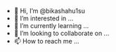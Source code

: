 - 👋 Hi, I’m @bikashahu1su
- 👀 I’m interested in ...
- 🌱 I’m currently learning ...
- 💞️ I’m looking to collaborate on ...
- 📫 How to reach me ...

<!---
bikashahu1su/bikashahu1su is a ✨ special ✨ repository because its `README.md` (this file) appears on your GitHub profile.
You can click the Preview link to take a look at your changes.
--->
